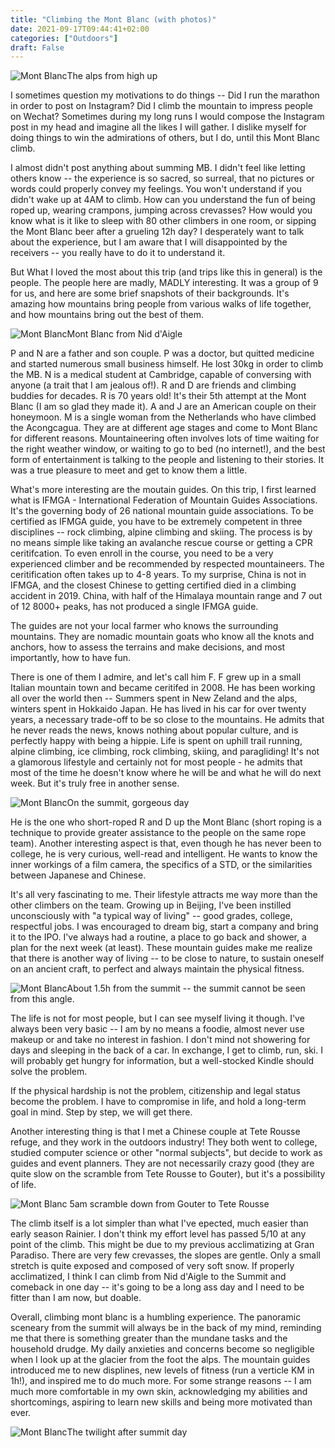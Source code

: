 ```yaml
---
title: "Climbing the Mont Blanc (with photos)"
date: 2021-09-17T09:44:41+02:00
categories: ["Outdoors"]
draft: False
---
```

![Mont Blanc](/post/montblanc2/IMG_0864.jpg)The alps from high up

I sometimes question my motivations to do things -- Did I run the marathon in order to post on Instagram? Did I climb the mountain to impress people on Wechat? Sometimes during my long runs I would compose the Instagram post in my head and imagine all the likes I will gather. I dislike myself for doing things to win the admirations of others, but I do, until this Mont Blanc climb. 

I almost didn't post anything about summing MB. I didn't feel like letting others know -- the experience is so sacred, so surreal, that no pictures or words could properly convey my feelings. You won't understand if you didn't wake up at 4AM to climb. How can you understand the fun of being roped up, wearing crampons, jumping across crevasses? How would you know what is it like to sleep with 80 other climbers in one room, or sipping the Mont Blanc beer after a grueling 12h day? I desperately want to talk about the experience, but I am aware that I will disappointed by the receivers -- you really have to do it to understand it.

But What I loved the most about this trip (and trips like this in general) is the people. The people here are madly, MADLY interesting. It was a group of 9 for us, and here are some brief snapshots of their backgrounds. It's amazing how mountains bring people from various walks of life together, and how mountains bring out the best of them. 

![Mont Blanc](/post/montblanc2/IMG_0827.jpg)Mont Blanc from Nid d'Aigle

P and N are a father and son couple. P was a doctor, but quitted medicine and started numerous small business himself. He lost 30kg in order to climb the MB. N is a medical student at Cambridge, capable of conversing with anyone (a trait that I am jealous of!). R and D are friends and climbing buddies for decades. R is 70 years old! It's their 5th attempt at the Mont Blanc (I am so glad they made it). A and J are an American couple on their honeymoon. M is a single woman from the Netherlands who have climbed the Acongcagua. They are at different age stages and come to Mont Blanc for different reasons. Mountaineering often involves lots of time waiting for the right weather window, or waiting to go to bed (no internet!), and the best form of entertainment is talking to the people and listening to their stories. It was a true pleasure to meet and get to know them a little. 

What's more interesting are the moutain guides. On this trip, I first learned what is IFMGA - International Federation of Mountain Guides Associations. It's the governing body of 26 national mountain guide associations. To be certified as IFMGA guide, you have to be extremely competent in three disciplines -- rock climbing, alpine climbing and skiing. The process is by no means simple like taking an avalanche rescue course or getting a CPR ceritifcation. To even enroll in the course, you need to be a very experienced climber and be recommended by respected mountaineers. The ceritification often takes up to 4-8 years. To my surprise, China is not in IFMGA, and the closest Chinese to getting certified died in a climbing accident in 2019. China, with half of the Himalaya mountain range and 7 out of 12 8000+ peaks, has not produced a single IFMGA guide.  

The guides are not your local farmer who knows the surrounding mountains. They are nomadic mountain goats who know all the knots and anchors, how to assess the terrains and make decisions, and most importantly, how to have fun. 

There is one of them I admire, and let's call him F. F grew up in a small Italian mountain town and became ceritifed in 2008. He has been working all over the world then -- Summers spent in New Zeland and the alps, winters spent in Hokkaido Japan. He has lived in his car for over twenty years, a necessary trade-off to be so close to the mountains. He admits that he never reads the news, knows nothing about popular culture, and is perfectly happy with being a hippie. Life is spent on uphill trail running, alpine climbing, ice climbing, rock climbing, skiing, and paragliding! It's not a glamorous lifestyle and certainly not for most people - he admits that most of the time he doesn't know where he will be and what he will do next week. But it's truly free in another sense. 

![Mont Blanc](/post/montblanc2/IMG_0934.jpg)On the summit, gorgeous day

He is the one who short-roped R and D up the Mont Blanc (short roping is a technique to provide greater assistance to the people on the same rope team). Another interesting aspect is that, even though he has never been to college, he is very curious, well-read and intelligent. He wants to know the inner workings of a film camera, the specifics of a STD, or the similarities between Japanese and Chinese. 

It's all very fascinating to me. Their lifestyle attracts me way more than the other climbers on the team. Growing up in Beijing, I've been instilled unconsciously with "a typical way of living" -- good grades, college, respectful jobs. I was encouraged to dream big, start a company and bring it to the IPO. I've always had a routine, a place to go back and shower, a plan for the next week (at least). These mountain guides make me realize that there is another way of living -- to be close to nature, to sustain oneself on an ancient craft, to perfect and always maintain the physical fitness. 

![Mont Blanc](/post/montblanc2/IMG_0899.jpg)About 1.5h from the summit -- the summit cannot be seen from this angle.

The life is not for most people, but I can see myself living it though. I've always been very basic -- I am by no means a foodie, almost never use makeup or and take no interest in fashion. I don't mind not showering for days and sleeping in the back of a car. In exchange, I get to climb, run, ski. I will probably get hungry for information, but a well-stocked Kindle should solve the problem. 

If the physical hardship is not the problem, citizenship and legal status become the problem. I have to compromise in life, and hold a long-term goal in mind. Step by step, we will get there. 

Another interesting thing is that I met a Chinese couple at Tete Rousse refuge, and they work in the outdoors industry! They both went to college, studied computer science or other "normal subjects", but decide to work as guides and event planners. They are not necessarily crazy good (they are quite slow on the scramble from Tete Rousse to Gouter), but it's a possibility of life. 

![Mont Blanc](/post/montblanc2/IMG_1036.jpg) 5am scramble down from Gouter to Tete Rousse


The climb itself is a lot simpler than what I've epected, much easier than early season Rainier. I don't think my effort level has passed 5/10 at any point of the climb. This might be due to my previous acclimatizing at Gran Paradiso. There are very few crevasses, the slopes are gentle. Only a small stretch is quite exposed and composed of very soft snow. If properly acclimatized, I think I can climb from Nid d'Aigle to the Summit and comeback in one day -- it's going to be a long ass day and I need to be fitter than I am now, but doable. 

Overall, climbing mont blanc is a humbling experience. The panoramic sceneary from the summit will always be in the back of my mind, reminding me that there is something greater than the mundane tasks and the household drudge. My daily anxieties and concerns become so negligible when I look up at the glacier from the foot the alps. The mountain guides introduced me to new displines, new levels of fitness (run a verticle KM in 1h!), and inspired me to do much more. For some strange reasons -- I am much more comfortable in my own skin, acknowledging my abilities and shortcomings, aspiring to learn new skills and being more motivated than ever. 

![Mont Blanc](/post/montblanc2/IMG_0989.jpg)The twilight after summit day 
